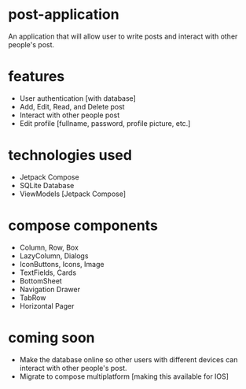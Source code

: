 # post-application
An application that will allow user to write posts and interact with other people's post. 

# features
- User authentication [with database]
- Add, Edit, Read, and Delete post
- Interact with other people post
- Edit profile [fullname, password, profile picture, etc.]

# technologies used
- Jetpack Compose
- SQLite Database
- ViewModels [Jetpack Compose]

# compose components
- Column, Row, Box
- LazyColumn, Dialogs
- IconButtons, Icons, Image
- TextFields, Cards
- BottomSheet
- Navigation Drawer
- TabRow
- Horizontal Pager

# coming soon
- Make the database online so other users with different devices can interact with other people's post.
- Migrate to compose multiplatform [making this available for IOS]
